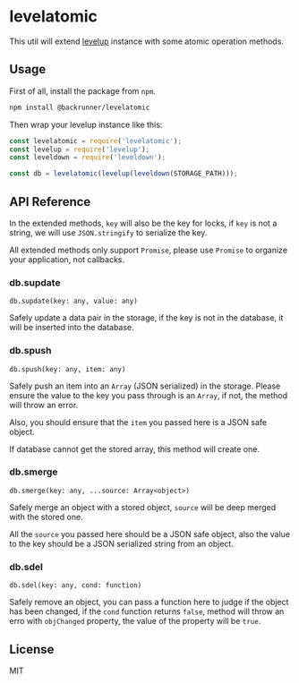 # levelatomic

This util will extend [levelup](https://github.com/Level/levelup) instance with some atomic operation methods.

## Usage

First of all, install the package from `npm`.

```bash
npm install @backrunner/levelatomic
```

Then wrap your levelup instance like this:

```js
const levelatomic = require('levelatomic');
const levelup = require('levelup');
const leveldown = require('leveldown');

const db = levelatomic(levelup(leveldown(STORAGE_PATH)));
```

## API Reference

In the extended methods, `key` will also be the key for locks, if `key` is not a string, we will use `JSON.stringify` to serialize the key.

All extended methods only support `Promise`, please use `Promise` to organize your application, not callbacks.

### db.supdate

`db.supdate(key: any, value: any)`

Safely update a data pair in the storage, if the key is not in the database, it will be inserted into the database.

### db.spush

`db.spush(key: any, item: any)`

Safely push an item into an `Array` (JSON serialized) in the storage. Please ensure the value to the key you pass through is an `Array`, if not, the method will throw an error.

Also, you should ensure that the `item` you passed here is a JSON safe object.

If database cannot get the stored array, this method will create one.

### db.smerge

`db.smerge(key: any, ...source: Array<object>)`

Safely merge an object with a stored object, `source` will be deep merged with the stored one.

All the `source` you passed here should be a JSON safe object, also the value to the key should be a JSON serialized string from an object.

### db.sdel

`db.sdel(key: any, cond: function)`

Safely remove an object, you can pass a function here to judge if the object has been changed, if the `cond` function returns `false`, method will throw an erro with `objChanged` property, the value of the property will be `true`.

## License

MIT
